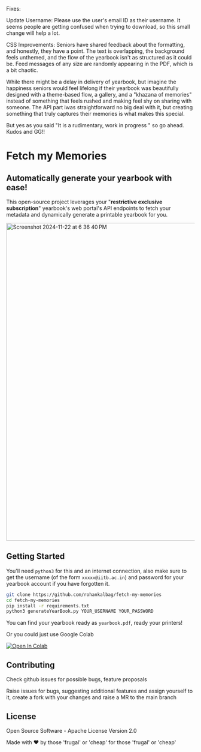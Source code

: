 Fixes:

Update Username: Please use the user's email ID as their username. It seems people are getting confused when trying to download, so this small change will help a lot.

CSS Improvements: Seniors have shared feedback about the formatting, and honestly, they have a point. The text is overlapping, the background feels unthemed, and the flow of the yearbook isn't as structured as it could be. Feed messages of any size are randomly appearing in the PDF, which is a bit chaotic.

While there might be a delay in delivery of yearbook, but imagine the happiness seniors would feel lifelong if their yearbook was beautifully designed with a theme-based flow, a gallery, and a "khazana of memories" instead of something that feels rushed and making feel shy on sharing with someone. The API part iwas straightforward no big deal with it, but creating something that truly captures their memories is what makes this special.

But yes as you said "It is a rudimentary, work in progress " so go ahead. Kudos and GG!!

# Fetch my Memories

## Automatically generate your yearbook with ease!

This open-source project leverages your "**restrictive exclusive subscription**" yearbook's web portal's API endpoints to fetch your metadata and dynamically generate a printable yearbook for you.

<img width="847" alt="Screenshot 2024-11-22 at 6 36 40 PM" src="https://github.com/user-attachments/assets/c57f2fe5-e41d-4223-bcb5-275cf3ebe295">


## Getting Started

You'll need `python3` for this and an internet connection, also make sure to get the username (of the form `xxxxx@iitb.ac.in`) and password for your yearbook account if you have forgotten it.

```bash
git clone https://github.com/rohankalbag/fetch-my-memories
cd fetch-my-memories
pip install -r requirements.txt
python3 generateYearBook.py YOUR_USERNAME YOUR_PASSWORD
```

You can find your yearbook ready as `yearbook.pdf`, ready your printers!

Or you could just use Google Colab


<a href="https://colab.research.google.com/drive/1CBSxdaOnImaiUhoKPtAaxAJ9Gp1CBzp7?usp=sharing"><img src="https://colab.research.google.com/assets/colab-badge.svg" alt="Open In Colab"/></a>

## Contributing

Check github issues for possible bugs, feature proposals

Raise issues for bugs, suggesting additional features and assign yourself to it, create a fork with your changes and raise a MR to the main branch

## License

Open Source Software - Apache License Version 2.0

Made with ❤️ by those 'frugal' or 'cheap' for those 'frugal' or 'cheap'
